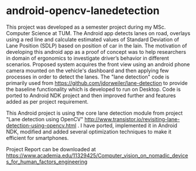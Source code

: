 android-opencv-lanedetection
============================

This project was developed as a semester project during my MSc. Computer Science at TUM. The Android app detects lanes on road, overlays using a red line and calculate estimated values of Standard Deviation of Lane Position (SDLP) based on position of car in the lain. The motivation of developing this android app as a proof of concept was to help researchers in domain of ergonomics to investigate driver’s behavior in different scenarios. Proposed system acquires the front view using an android phone camera mounted on the vehicle's dashboard and then applying few processes in order to detect the lanes. The "lane detection" code is primarily used from https://github.com/jdorweiler/lane-detection to provide the baseline functionality which is developed to run on Desktop. Code is ported to Android NDK project and then improved further and features added as per project requirement.

This Android project is using the core lane detection module from project "Lane detection using OpenCV" http://www.transistor.io/revisiting-lane-detection-using-opencv.html . I have ported, implemented it in Android NDK, modified and added several optimization techniques to make it efficient for smartphones.

Project Report can be downloaded at https://www.academia.edu/11329425/Computer_vision_on_nomadic_devices_for_human_factors_engineering
